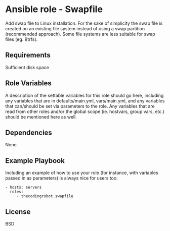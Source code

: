 Ansible role - Swapfile
=========

Add swap file to Linux installation. For the sake of simplicity the swap file is created on an existing file system instead of using a swap partition (recommended approach). Some file systems are less suitable for swap files (eg. Btrfs).

Requirements
------------

Sufficient disk space

Role Variables
--------------

A description of the settable variables for this role should go here, including any variables that are in defaults/main.yml, vars/main.yml, and any variables that can/should be set via parameters to the role. Any variables that are read from other roles and/or the global scope (ie. hostvars, group vars, etc.) should be mentioned here as well.

Dependencies
------------

None.

Example Playbook
----------------

Including an example of how to use your role (for instance, with variables passed in as parameters) is always nice for users too:

    - hosts: servers
      roles:
         - thecodingrobot.swapfile

License
-------

BSD
